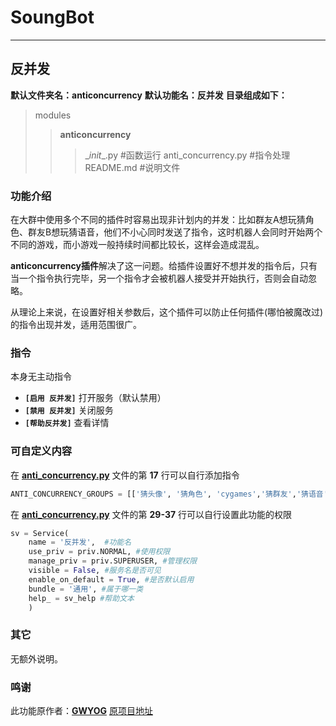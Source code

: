 # SoungBot
***
## 反并发
**默认文件夹名：anticoncurrency**
**默认功能名：反并发**
**目录组成如下：**
> modules
>> **anticoncurrency**
>>> \__init__.py  #函数运行
>>> anti_concurrency.py  #指令处理
>>> README.md  #说明文件

### 功能介绍

在大群中使用多个不同的插件时容易出现非计划内的并发：比如群友A想玩猜角色、群友B想玩猜语音，他们不小心同时发送了指令，这时机器人会同时开始两个不同的游戏，而小游戏一般持续时间都比较长，这样会造成混乱。

**anticoncurrency插件**解决了这一问题。给插件设置好不想并发的指令后，只有当一个指令执行完毕，另一个指令才会被机器人接受并开始执行，否则会自动忽略。

从理论上来说，在设置好相关参数后，这个插件可以防止任何插件(哪怕被魔改过)的指令出现并发，适用范围很广。

### 指令
本身无主动指令
- **`[启用 反并发]`** 打开服务（默认禁用）
- **`[禁用 反并发]`** 关闭服务
- **`[帮助反并发]`** 查看详情

### 可自定义内容

在 **[anti_concurrency.py](hoshino/modules/anticoncurrency/anti_concurrency.py)** 文件的第 **17** 行可以自行添加指令

```python
ANTI_CONCURRENCY_GROUPS = [['猜头像', '猜角色', 'cygames','猜群友','猜语音','完美配对','神经衰弱']]
```

在 **[anti_concurrency.py](hoshino/modules/anticoncurrency/anti_concurrency.py)** 文件的第 **29-37** 行可以自行设置此功能的权限

```python
sv = Service(
    name = '反并发',  #功能名
    use_priv = priv.NORMAL, #使用权限   
    manage_priv = priv.SUPERUSER, #管理权限
    visible = False, #服务名是否可见
    enable_on_default = True, #是否默认启用
    bundle = '通用', #属于哪一类
    help_ = sv_help #帮助文本
    )
```

### 其它

无额外说明。

### 鸣谢

此功能原作者：**[GWYOG](https://github.com/GWYOG/)**
[原项目地址](https://github.com/GWYOG/GWYOG-Hoshino-plugins#7-%E5%8F%8D%E5%B9%B6%E5%8F%91%E6%8F%92%E4%BB%B6anticoncurrency)
